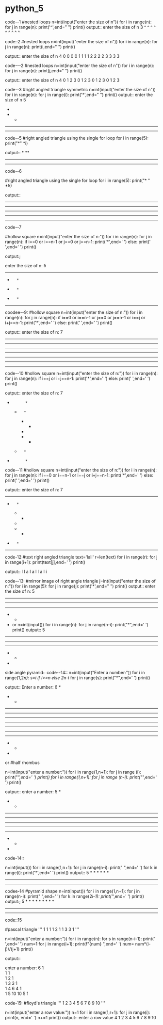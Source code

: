 # python_5
code--1
#nested loops
n=int(input("enter the size of n"))
for i in range(n):
    for j in range(n):
        print('^',end=" ")
    print()
 output::
 enter the size of n 3
^ ^ ^ 
^ ^ ^ 
^ ^ ^ 


code::2
#nested loops
n=int(input("enter the size of n"))
for i in range(n):
    for j in range(n):
        print(i,end=" ")
    print()

  output::
enter the size of n 4
0 0 0 0 
1 1 1 1 
2 2 2 2 
3 3 3 3 

code---2
#nested loops
n=int(input("enter the size of n"))
for i in range(n):
    for j in range(n):
        print(j,end=" ")
    print()

  output::
  enter the size of n 4
0 1 2 3 
0 1 2 3 
0 1 2 3 
0 1 2 3 


code--3
#right angled triangle symmetric
n=int(input("enter the size of n"))
for i in range(n):
    for j in range(i):
        print('*',end=" ")
    print()
output::
enter the size of n 5

* 
* * 
* * * 
* * * * 

code--5
#right angled triangle using the single for loop
for i in range(5):
    print("*" *i)

output::
*
**
***
****


code--6

#right angled triangle using the single for loop
for i in range(5):
    print("* " *5)


 output::
    
* * * * * 
* * * * * 
* * * * * 
* * * * * 
* * * * * 



code--7

#hollow square
n=int(input("enter the size of n:"))
for i in range(n):
    for j in range(n):
        if i==0 or i==n-1  or j==0 or j==n-1:
            print('*',end=' ')
        else:
            print(' ',end=' ')
    print()


  output:;

enter the size of n: 5
* * * * * 
*       * 
*       * 
*       *
* * * * * 


coodee--9:
#hollow square
n=int(input("enter the size of n:"))
for i in range(n):
    for j in range(n):
        if i==0 or i==n-1  or j==0 or j==n-1 or i==j or i+j==n-1:
            print('*',end=' ')
        else:
            print(' ',end=' ')
    print()

output::
enter the size of n: 7
* * * * * * * 
* *       * * 
*   *   *   * 
*     *     * 
*   *   *   * 
* *       * * 
* * * * * * * 

code--10
#hollow square
n=int(input("enter the size of n:"))
for i in range(n):
    for j in range(n):
        if i==j or i+j==n-1:
            print('*',end=' ')
        else:
            print(' ',end=' ')
    print()

output::
enter the size of n: 7
*           * 
  *       *   
    *   *     
      *       
    *   *     
  *       *   
*           * 

code--11
#hollow square
n=int(input("enter the size of n:"))
for i in range(n):
    for j in range(n):
        if i==0 or i==n-1 or i==j or i+j==n-1:
            print('*',end=' ')
        else:
            print(' ',end=' ')
    print()

output::
enter the size of n: 7
* * * * * * * 
  *       *   
    *   *     
      *       
    *   *     
  *       *   
* * * * * * * 


code-12
#text right angled triangle
text='lali'
r=len(text)
for i in range(r):
    for j in range(i+1):
        print(text[j],end=' ')
    print()

output::
l 
l a 
l a l 
l a l i 


code--13:
#mirror image of right angle triangle
j=int(input("enter the size of n:"))
for i in range(5):
    for j in range(j):
        print('*',end=" ")
    print()
output::
enter the size of n: 5
* * * * * 
* * * * 
* * * 
* * 
* 
  or
  n=int(input())
for i in range(n):
    for j in range(n-i):
        print("*",end=' ')
    print()
output::
 5
* * * * * 
* * * * 
* * * 
* *
*


side angle pyramid::
code--14::
 n=int(input("Enter a number:"))
for i in range(1,2*n):
    s=i if i<=n else 2*n-i
    for j in range(s):
        print("*",end=' ')
    print()

output::
Enter a number: 6
* 
* * 
* * * 
* * * * 
* * * * * 
* * * * * * 
* * * * * 
* * * * 
* * * 
* * 
*


or
#half rhombus

n=int(input("enter a number:"))
for i in range(1,n+1):
    for j in range (i):
        print("*",end=' ')
    print()
for i in range(1,n+1):
    for j in range (n-i):
        print("*",end=' ')
    print()

outpur::
enter a number: 5
* 
* * 
* * * 
* * * * 
* * * * * 
* * * * 
* * * 
* * 
* 

code-14::

n=int(input())
for i in range(1,n+1):
    for j in range(n-i):
        print(" ",end=' ')
    for k in range(i):
         print('*',end=' ')
    print()
output::
5
        * 
      * * 
    * * * 
  * * * * 
* * * * * 

codee-14
#pyramid shape
n=int(input())
for i in range(1,n+1):
    for j in range(n-i):
        print(" ",end=' ')
    for k in range(2*i-1):
         print('*',end=' ')
    print()
output:;
5
        * 
      * * * 
    * * * * * 
  * * * * * * * 
* * * * * * * * * 


code::15

#pascal triangle
'''  1
  1  1
 1  2  1
1  3  3  1
'''

n=int(input("enter a number:"))
for i in range(n):
    for s in range(n-i-1):
        print(' ',end=' ')
    num=1
    for j in range(i+1):
         print(f"{num}  ",end=' ')
         num= num*(i-j)//(j+1)
    print()


  output::
  
enter a number: 6
          1   
        1   1   
      1   2   1   
    1   3   3   1   
  1   4   6   4   1   
1   5   10   10   5   1   


code-15:
#floyd's triangle
'''
1
2 3
4 5 6
7 8 9 10
'''

r=int(input("enter a row value:"))
n=1
for i in range(1,r+1):
    for j in range(i):
        print(n, end=' ')
        n+=1
    print()
output::
enter a row value 4
1 
2 3 
4 5 6 
7 8 9 10 
